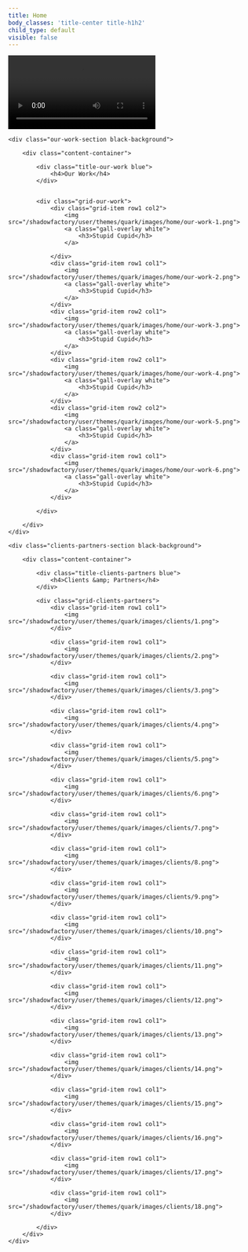 ```yaml
---
title: Home
body_classes: 'title-center title-h1h2'
child_type: default
visible: false
---
```


<div id="content-home">
	<!-- /shadowfactory/user/themes/quark/assets/nav_background.mp4 -->
	<!-- /shadowfactory/user/themes/quark/images/home/our-work-1.png -->
	<div class="video_background">
        <video autoplay="true" loop="true" src="/shadowfactory/user/themes/quark/assets/nav_background.mp4"></video>
    </div>

	<div class="our-work-section black-background">
		
		<div class="content-container">

			<div class="title-our-work blue">
				<h4>Our Work</h4>
			</div>
			

			<div class="grid-our-work">
				<div class="grid-item row1 col2">
					<img src="/shadowfactory/user/themes/quark/images/home/our-work-1.png">
					<a class="gall-overlay white">
						<h3>Stupid Cupid</h3>
					</a>

				</div>
				<div class="grid-item row1 col1">
					<img src="/shadowfactory/user/themes/quark/images/home/our-work-2.png">
					<a class="gall-overlay white">
						<h3>Stupid Cupid</h3>
					</a>
				</div>
				<div class="grid-item row2 col1">
					<img src="/shadowfactory/user/themes/quark/images/home/our-work-3.png">
					<a class="gall-overlay white">
						<h3>Stupid Cupid</h3>
					</a>
				</div>
				<div class="grid-item row2 col1">
					<img src="/shadowfactory/user/themes/quark/images/home/our-work-4.png">
					<a class="gall-overlay white">
						<h3>Stupid Cupid</h3>
					</a>
				</div>
				<div class="grid-item row2 col2">
					<img src="/shadowfactory/user/themes/quark/images/home/our-work-5.png">
					<a class="gall-overlay white">
						<h3>Stupid Cupid</h3>
					</a>
				</div>
				<div class="grid-item row1 col1">
					<img src="/shadowfactory/user/themes/quark/images/home/our-work-6.png">
					<a class="gall-overlay white">
						<h3>Stupid Cupid</h3>
					</a>
				</div>

			</div>

		</div>
	</div>

	<div class="clients-partners-section black-background">

		<div class="content-container">

			<div class="title-clients-partners blue">
				<h4>Clients &amp; Partners</h4>
			</div>
			
			<div class="grid-clients-partners">
				<div class="grid-item row1 col1">
					<img src="/shadowfactory/user/themes/quark/images/clients/1.png">
				</div>

				<div class="grid-item row1 col1">
					<img src="/shadowfactory/user/themes/quark/images/clients/2.png">
				</div>

				<div class="grid-item row1 col1">
					<img src="/shadowfactory/user/themes/quark/images/clients/3.png">
				</div>

				<div class="grid-item row1 col1">
					<img src="/shadowfactory/user/themes/quark/images/clients/4.png">
				</div>

				<div class="grid-item row1 col1">
					<img src="/shadowfactory/user/themes/quark/images/clients/5.png">
				</div>

				<div class="grid-item row1 col1">
					<img src="/shadowfactory/user/themes/quark/images/clients/6.png">
				</div>

				<div class="grid-item row1 col1">
					<img src="/shadowfactory/user/themes/quark/images/clients/7.png">
				</div>

				<div class="grid-item row1 col1">
					<img src="/shadowfactory/user/themes/quark/images/clients/8.png">
				</div>

				<div class="grid-item row1 col1">
					<img src="/shadowfactory/user/themes/quark/images/clients/9.png">
				</div>

				<div class="grid-item row1 col1">
					<img src="/shadowfactory/user/themes/quark/images/clients/10.png">
				</div>

				<div class="grid-item row1 col1">
					<img src="/shadowfactory/user/themes/quark/images/clients/11.png">
				</div>

				<div class="grid-item row1 col1">
					<img src="/shadowfactory/user/themes/quark/images/clients/12.png">
				</div>

				<div class="grid-item row1 col1">
					<img src="/shadowfactory/user/themes/quark/images/clients/13.png">
				</div>

				<div class="grid-item row1 col1">
					<img src="/shadowfactory/user/themes/quark/images/clients/14.png">
				</div>

				<div class="grid-item row1 col1">
					<img src="/shadowfactory/user/themes/quark/images/clients/15.png">
				</div>

				<div class="grid-item row1 col1">
					<img src="/shadowfactory/user/themes/quark/images/clients/16.png">
				</div>

				<div class="grid-item row1 col1">
					<img src="/shadowfactory/user/themes/quark/images/clients/17.png">
				</div>

				<div class="grid-item row1 col1">
					<img src="/shadowfactory/user/themes/quark/images/clients/18.png">
				</div>

			</div>
		</div>
	</div>
</div>
